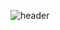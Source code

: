 ![header](https://capsule-render.vercel.app/api?type=waving&color=timeGradient&height=300&section=header&text=Jang%20WooHyuk&fontSize=90)
